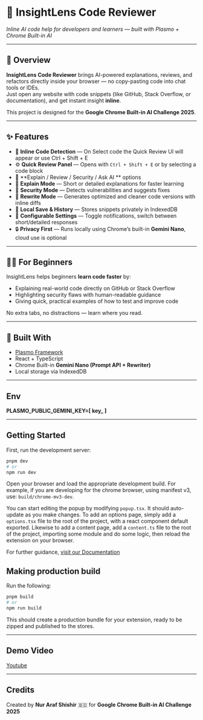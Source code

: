 # 🧠 InsightLens Code Reviewer

_Inline AI code help for developers and learners — built with Plasmo + Chrome Built-in AI_

---

## 🚀 Overview

**InsightLens Code Reviewer** brings AI-powered explanations, reviews, and refactors directly inside your browser — no copy-pasting code into chat tools or IDEs.  
Just open any website with code snippets (like GitHub, Stack Overflow, or documentation), and get instant insight **inline**.

This project is designed for the **Google Chrome Built-in AI Challenge 2025**.

---

## ✨ Features

- 🧩 **Inline Code Detection** — On Select code the Quick Review UI will appear or use Ctrl + Shift + E 
- ⚙️ **Quick Review Panel** — Opens with `Ctrl + Shift + E` or by selecting a code block
- 💬 **Explain / Review / Security / Ask AI ** options
- 🧠 **Explain Mode** — Short or detailed explanations for faster learning
- 🔐 **Security Mode** — Detects vulnerabilities and suggests fixes
- 🔁 **Rewrite Mode** — Generates optimized and cleaner code versions with inline diffs
- 💾 **Local Save & History** — Stores snippets privately in IndexedDB
- 🧰 **Configurable Settings** — Toggle notifications, switch between short/detailed responses
- 🔒 **Privacy First** — Runs locally using Chrome’s built-in **Gemini Nano**, cloud use is optional

---

## 🧑‍💻 For Beginners

InsightLens helps beginners **learn code faster** by:

- Explaining real-world code directly on GitHub or Stack Overflow
- Highlighting security flaws with human-readable guidance
- Giving quick, practical examples of how to test and improve code

No extra tabs, no distractions — learn where you read.

---

## 🧩 Built With

- [Plasmo Framework](https://docs.plasmo.com/)
- React + TypeScript
- Chrome Built-in **Gemini Nano (Prompt API + Rewriter)**
- Local storage via IndexedDB

---

## Env

**PLASMO_PUBLIC_GEMINI_KEY=[ key_ ]**

---

## Getting Started

First, run the development server:

```bash
pnpm dev
# or
npm run dev
```

Open your browser and load the appropriate development build. For example, if you are developing for the chrome browser, using manifest v3, use: `build/chrome-mv3-dev`.

You can start editing the popup by modifying `popup.tsx`. It should auto-update as you make changes. To add an options page, simply add a `options.tsx` file to the root of the project, with a react component default exported. Likewise to add a content page, add a `content.ts` file to the root of the project, importing some module and do some logic, then reload the extension on your browser.

For further guidance, [visit our Documentation](https://docs.plasmo.com/)

## Making production build

Run the following:

```bash
pnpm build
# or
npm run build
```

This should create a production bundle for your extension, ready to be zipped and published to the stores.

---

## Demo Video

[Youtube](https://youtu.be/dHn66NkZ0u4?si=3LlMmWnPausEv8GZ)

---

## Credits

Created by **Nur Araf Shishir** 🇧🇩
for **Google Chrome Built-in AI Challenge 2025**
